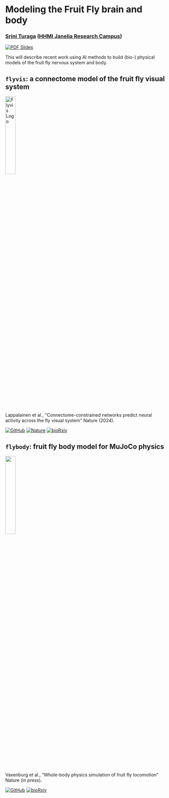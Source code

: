 # Modeling the Fruit Fly brain and body

### [Srini Turaga](https://www.janelia.org/lab/turaga-lab) ([HHMI Janelia Research Campus](https://www.janelia.org/))

[![PDF Slides](https://img.shields.io/badge/PDF-Slides-red?logo=adobe-acrobat-reader&logoColor=white)](https://www.dropbox.com/scl/fi/h1r24f3cikh8xnxubyrmx/2025_03_flyvis_flybody_APS_GDS.pdf?rlkey=mq4h4z8fpep4av7kohr4t4k4l&st=3fg0r2sv&dl=0)

This will describe recent work using AI methods to build (bio-) physical models of the fruit fly nervous system and body.

## `flyvis`: a connectome model of the fruit fly visual system
<img src="https://github.com/TuragaLab/flyvis/blob/main/docs/docs/images/flyvis_logo_light@150ppi.webp" width="25%" alt="Flyvis Logo">

Lappalainen et al., "Connectome-constrained networks predict neural activity across the fly visual system" Nature (2024).

[![GitHub](https://img.shields.io/badge/GitHub-Repo-black?logo=github)](https://github.com/TuragaLab/flyvis)
[![Nature](https://img.shields.io/badge/Nature-Paper-blue?logo=read-the-docs&logoColor=white)](https://www.nature.com/articles/s41586-024-07939-3)
[![bioRxiv](https://img.shields.io/badge/bioRxiv-Preprint-red?logo=bioRxiv&logoColor=white)](https://www.biorxiv.org/content/10.1101/2023.03.11.532232)


## `flybody`: fruit fly body model for MuJoCo physics
<img src="https://github.com/TuragaLab/flybody/blob/main/fly-white.png" width="25%">


Vaxenburg et al., “Whole-body physics simulation of fruit fly locomotion” Nature (in press).

[![GitHub](https://img.shields.io/badge/GitHub-Repo-black?logo=github)](https://github.com/TuragaLab/flybody)
[![bioRxiv](https://img.shields.io/badge/bioRxiv-Preprint-red?logo=bioRxiv&logoColor=white)](https://www.biorxiv.org/content/10.1101/2024.03.11.584515)
